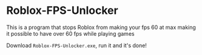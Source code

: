 # Roblox-FPS-Unlocker
This is a program that stops Roblox from making your fps 60 at max making it possible to have over 60 fps while playing games

Download `Roblox-FPS-Unlocker.exe`, run it and it's done!
